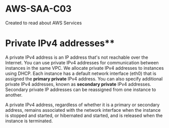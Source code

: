 # AWS-SAA-C03
Created to read about AWS Services
# Private IPv4 addresses**
A private IPv4 address is an IP address that's not reachable over the Internet. You can use private IPv4 addresses for communication between instances in the same VPC. We allocate private IPv4 addresses to instances using DHCP. 
Each instance has a default network interface (eth0) that is assigned the **primary private** IPv4 address. You can also specify additional private IPv4 addresses, known as **secondary private** IPv4 addresses.
Secondary private IP addresses can be reassigned from one instance to another.

A private IPv4 address, regardless of whether it is a primary or secondary address, remains associated with the network interface when the instance is stopped and started, or hibernated and started,
 and is released when the instance is terminated.

